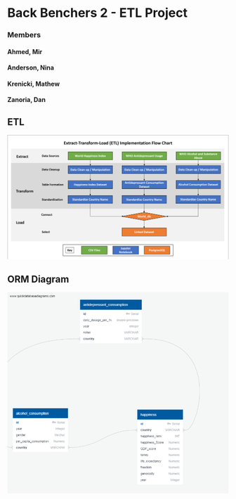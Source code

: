# Back Benchers 2 - ETL Project

### Members
#### Ahmed, Mir
#### Anderson, Nina
#### Krenicki, Mathew
#### Zanoria, Dan


## ETL
![FlowChar](images/FlowChart.png)

## ORM Diagram
![QBD](images/QuickDBD.png)



